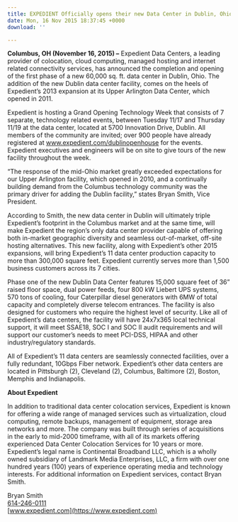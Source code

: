 ```yaml
---
title: EXPEDIENT Officially opens their new Data Center in Dublin, Ohio
date: Mon, 16 Nov 2015 18:37:45 +0000
download: ''

---
```

**Columbus, OH (November 16, 2015) –** Expedient Data Centers, a leading provider of colocation, cloud computing, managed hosting and internet related connectivity services, has announced the completion and opening of the first phase of a new 60,000 sq. ft. data center in Dublin, Ohio. The addition of the new Dublin data center facility, comes on the heels of Expedient’s 2013 expansion at its Upper Arlington Data Center, which opened in 2011.

Expedient is hosting a Grand Opening Technology Week that consists of 7 separate, technology related events, between Tuesday 11/17 and Thursday 11/19 at the data center, located at 5700 Innovation Drive, Dublin. All members of the community are invited; over 900 people have already registered at www.expedient.com/dublinopenhouse for the events. Expedient executives and engineers will be on site to give tours of the new facility throughout the week. 

“The response of the mid-Ohio market greatly exceeded expectations for our Upper Arlington facility, which opened in 2010, and a continually building demand from the Columbus technology community was the primary driver for adding the Dublin facility,” states Bryan Smith, Vice President. 

According to Smith, the new data center in Dublin will ultimately triple Expedient’s footprint in the Columbus market and at the same time, will make Expedient the region’s only data center provider capable of offering both in-market geographic diversity and seamless out-of-market, off-site hosting alternatives. This new facility, along with Expedient’s other 2015 expansions, will bring Expedient’s 11 data center production capacity to more than 300,000 square feet. Expedient currently serves more than 1,500 business customers across its 7 cities. 

Phase one of the new Dublin Data Center features 15,000 square feet of 36” raised floor space, dual power feeds, four 800 kW Liebert UPS systems, 570 tons of cooling, four Caterpillar diesel generators with 6MW of total capacity and completely diverse telecom entrances. The facility is also designed for customers who require the highest level of security. Like all of Expedient’s data centers, the facility will have 24x7x365 local technical support, it will meet SSAE18, SOC I and SOC II audit requirements and will support our customer’s needs to meet PCI-DSS, HIPAA and other industry/regulatory standards. 

All of Expedient’s 11 data centers are seamlessly connected facilities, over a fully redundant, 10Gbps Fiber network. Expedient’s other data centers are located in Pittsburgh (2), Cleveland (2), Columbus, Baltimore (2), Boston, Memphis and Indianapolis.

**About Expedient**

In addition to traditional data center colocation services, Expedient is known for offering a wide range of managed services such as virtualization, cloud computing, remote backups, management of equipment, storage area networks and more. The company was built through series of acquisitions in the early to mid-2000 timeframe, with all of its markets offering experienced Data Center Colocation Services for 10 years or more. Expedient’s legal name is Continental Broadband LLC, which is a wholly owned subsidiary of Landmark Media Enterprises, LLC, a firm with over one hundred years (100) years of experience operating media and technology interests. For additional information on Expedient services, contact Bryan Smith.

Bryan Smith  
[614-246-0111](tel:614-246-0111)  
[www.expedient.com](https://www.expedient.com)